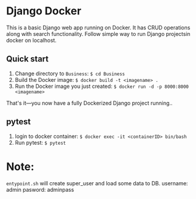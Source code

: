 # Django Docker

This is a basic Django web app running on Docker. It has CRUD operations along with search functionality. Follow simple way to run Django projectsin docker on localhost.

## Quick start
1. Change directory to `Business`: `$ cd Business`
2. Build the Docker image: `$ docker build -t <imagename> .`
3. Run the Docker image you just created: `$ docker run -d -p 8000:8000 <imagename>`

That's it—you now have a fully Dockerized Django project running..

## pytest

1. login to docker container: `$ docker exec -it <containerID> bin/bash`
2. Run pytest: `$ pytest`

# Note: 
`entypoint.sh` will create super_user and load some data to DB.
username: admin
pasword: adminpass

